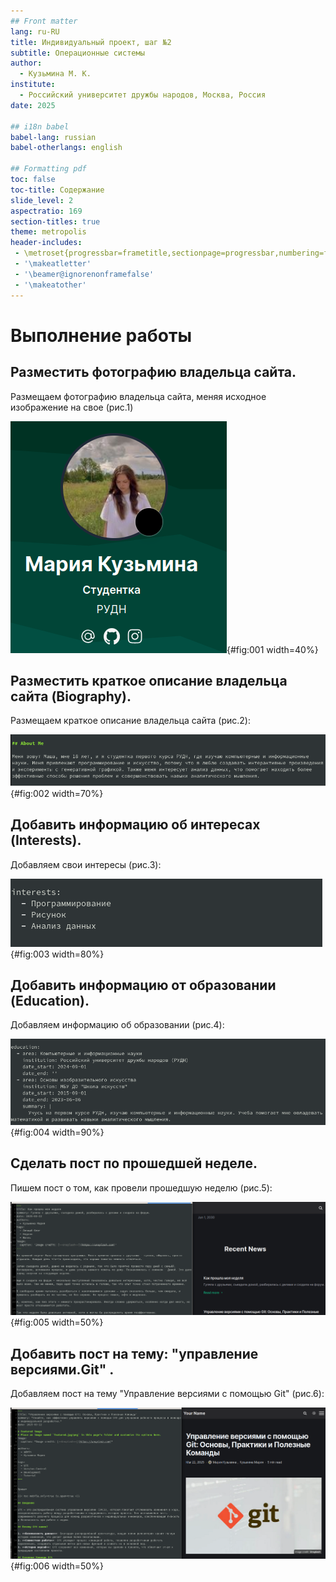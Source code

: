 ```yaml
---
## Front matter
lang: ru-RU
title: Индивидуальный проект, шаг №2
subtitle: Операционные системы
author:
  - Кузьмина М. К.
institute:
  - Российский университет дружбы народов, Москва, Россия
date: 2025

## i18n babel
babel-lang: russian
babel-otherlangs: english

## Formatting pdf
toc: false
toc-title: Содержание
slide_level: 2
aspectratio: 169
section-titles: true
theme: metropolis
header-includes:
 - \metroset{progressbar=frametitle,sectionpage=progressbar,numbering=fraction}
 - '\makeatletter'
 - '\beamer@ignorenonframefalse'
 - '\makeatother'
---
```



# Выполнение работы

## Разместить фотографию владельца сайта.

Размещаем фотографию владельца сайта, меняя исходное изображение на свое (рис.1)

![снимок экрана](image/1.png){#fig:001 width=40%}


## Разместить краткое описание владельца сайта (Biography).

Размещаем краткое описание владельца сайта (рис.2):

![снимок экрана](image/2.png){#fig:002 width=70%}



## Добавить информацию об интересах (Interests).

Добавляем свои интересы (рис.3):

![снимок экрана](image/3.png){#fig:003 width=80%}


## Добавить информацию от образовании (Education).

Добавляем информацию об образовании (рис.4):

![снимок экрана](image/4.png){#fig:004 width=90%}


## Сделать пост по прошедшей неделе.

Пишем пост о том, как провели прошедшую неделю (рис.5):

![снимок экрана](image/5.png){#fig:005 width=50%}


## Добавить пост на тему: "управление версиями.Git" .

Добавляем пост на тему "Управление версиями с помощью Git" (рис.6):

![снимок экрана](image/6.png){#fig:006 width=50%}
